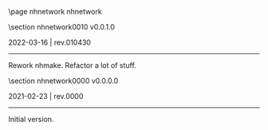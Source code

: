 \page nhnetwork nhnetwork

<div style="max-width:700px;">

\section nhnetwork0010 v0.0.1.0

2022-03-16 | rev.010430

 ---

 Rework nhmake. Refactor a lot of stuff.



\section nhnetwork0000 v0.0.0.0

2021-02-23 | rev.0000

 ---

 Initial version.



</div>